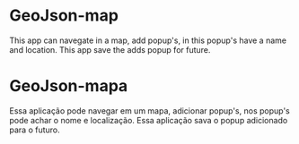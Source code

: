 # GeoJson-map

This app can navegate in a map, add popup's, in this popup's have a name and location.
This app save the adds popup for future.

# GeoJson-mapa

Essa aplicação pode navegar em um mapa, adicionar popup's, nos popup's pode achar o nome e localização.
Essa aplicação sava o popup adicionado para o futuro.